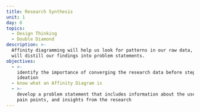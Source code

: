 ```yaml
---
title: Research Synthesis
unit: 1
day: 6
topics:
  - Design Thinking
  - Double Diamond
description: >-
  Affinity diagramming will help us look for patterns in our raw data, and we
  will distill our findings into problem statements.
objectives:
  - >-
    identify the importance of converging the research data before stepping into
    ideation
  - know what an Affinity Diagram is
  - >-
    develop a problem statement that includes information about the user, their
    pain points, and insights from the research
---
```

